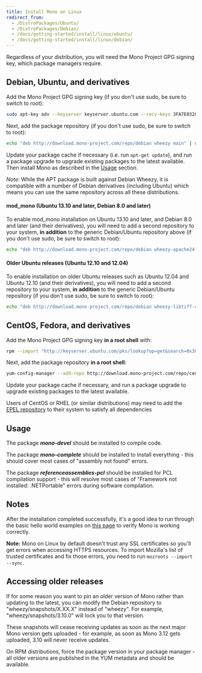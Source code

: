 ```yaml
---
title: Install Mono on Linux
redirect_from:
  - /DistroPackages/Ubuntu/
  - /DistroPackages/Debian/
  - /docs/getting-started/install/linux/ubuntu/
  - /docs/getting-started/install/linux/debian/
---
```


Regardless of your distribution, you will need the Mono Project GPG signing key, which package managers require.

Debian, Ubuntu, and derivatives
-------------------------------

Add the Mono Project GPG signing key (if you don't use sudo, be sure to switch to root):

``` bash
sudo apt-key adv --keyserver keyserver.ubuntu.com --recv-keys 3FA7E0328081BFF6A14DA29AA6A19B38D3D831EF
```

Next, add the package repository (if you don't use sudo, be sure to switch to root):

``` bash
echo "deb http://download.mono-project.com/repo/debian wheezy main" | sudo tee /etc/apt/sources.list.d/mono-xamarin.list
```

Update your package cache if necessary (i.e. run `apt-get update`), and run a package upgrade to upgrade existing packages to the latest available. Then install Mono as described in the [Usage](#usage) section.

*Note:* While the APT package is built against Debian Wheezy, it is compatible with a number of Debian derivatives (including Ubuntu) which means you can use the same repository across all these distributions.

#### mod_mono (Ubuntu 13.10 and later, Debian 8.0 and later)

To enable mod_mono installation on Ubuntu 13.10 and later, and Debian 8.0 and later (and their derivatives), you will need to add a second repository to your system, **in addition** to the generic Debian/Ubuntu repository above (if you don't use sudo, be sure to switch to root):

``` bash
echo "deb http://download.mono-project.com/repo/debian wheezy-apache24-compat main" | sudo tee -a /etc/apt/sources.list.d/mono-xamarin.list
```

#### Older Ubuntu releases (Ubuntu 12.10 and 12.04)

To enable installation on older Ubuntu releases such as Ubuntu 12.04 and Ubuntu 12.10 (and their derivatives), you will need to add a second repository to your system, **in addition** to the generic Debian/Ubuntu repository (if you don't use sudo, be sure to switch to root):

``` bash
echo "deb http://download.mono-project.com/repo/debian wheezy-libtiff-compat main" | sudo tee -a /etc/apt/sources.list.d/mono-xamarin.list
```

CentOS, Fedora, and derivatives
-------------------------------

Add the Mono Project GPG signing key **in a root shell** with:

``` bash
rpm --import "http://keyserver.ubuntu.com/pks/lookup?op=get&search=0x3FA7E0328081BFF6A14DA29AA6A19B38D3D831EF"
```

Next, add the package repository **in a root shell**:

``` bash
yum-config-manager --add-repo http://download.mono-project.com/repo/centos/
```

Update your package cache if necessary, and run a package upgrade to upgrade existing packages to the latest available.

Users of CentOS or RHEL (or similar distributions) may need to add the [EPEL repository](https://fedoraproject.org/wiki/EPEL) to their system to satisfy all dependencies

Usage
-----

The package ***mono-devel*** should be installed to compile code.

The package ***mono-complete*** should be installed to install everything - this should cover most cases of "assembly not found" errors.

The package ***referenceassemblies-pcl*** should be installed for PCL compilation support - this will resolve most cases of "Framework not installed: .NETPortable" errors during software compilation.

Notes
-----

After the installation completed successfully, it's a good idea to run through the basic hello world examples on [this page](/docs/getting-started/mono-basics/) to verify Mono is working correctly.

**Note:** Mono on Linux by default doesn't trust any SSL certificates so you'll get errors when accessing HTTPS resources. To import Mozilla's list of trusted certificates and fix those errors, you need to run `mozroots --import --sync`.

Accessing older releases
------------------------

If for some reason you want to pin an older version of Mono rather than updating to the latest, you can modify the Debian repository to "wheezy/snapshots/X.XX.X" instead of "wheezy". For example, "wheezy/snapshots/3.10.0" will lock you to that version.

These snapshots will cease receiving updates as soon as the next major Mono version gets uploaded - for example, as soon as Mono 3.12 gets uploaded, 3.10 will never receive updates.

On RPM distributions, force the package version in your package manager - all older versions are published in the YUM metadata and should be available.
